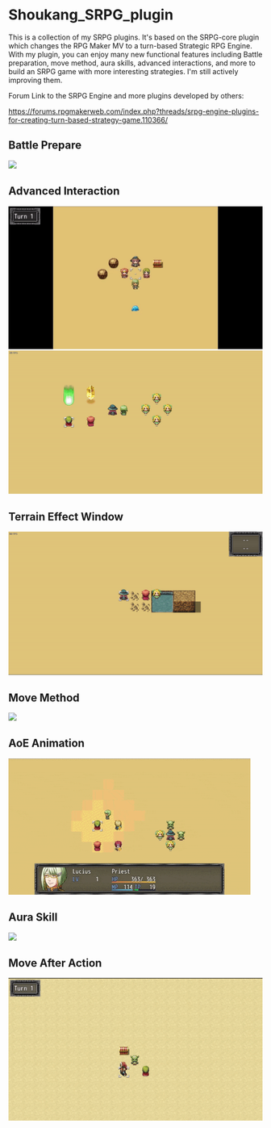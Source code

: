 # Shoukang_SRPG_plugin
This is a collection of my SRPG plugins. It's based on the SRPG-core plugin which changes the RPG Maker MV to a turn-based Strategic RPG Engine. 
With my plugin, you can enjoy many new functional features including Battle preparation, move method, aura skills, advanced interactions, and more to build an SRPG game with more interesting strategies. I'm still actively improving them.

Forum Link to the SRPG Engine and more plugins developed by others:

https://forums.rpgmakerweb.com/index.php?threads/srpg-engine-plugins-for-creating-turn-based-strategy-game.110366/

## Battle Prepare
![](https://github.com/ShoukangHong/Shoukang_SRPG_plugin/blob/main/Demos/demo%20battle%20prepare.gif)

## Advanced Interaction
![](https://github.com/ShoukangHong/Shoukang_SRPG_plugin/blob/main/Demos/demo%20adv%20interaction.gif)
![](https://github.com/ShoukangHong/Shoukang_SRPG_plugin/blob/main/Demos/demo%20adv%20interaction-wrap.gif)

## Terrain Effect Window
![](https://github.com/ShoukangHong/Shoukang_SRPG_plugin/blob/main/Demos/demo%20terrain%20effect%20window.gif)

## Move Method
![](https://github.com/ShoukangHong/Shoukang_SRPG_plugin/blob/main/Demos/demo%20move%20method.gif)

## AoE Animation
![](https://github.com/ShoukangHong/Shoukang_SRPG_plugin/blob/main/Demos/demo%20AoEAnimation.gif)

## Aura Skill
![](https://github.com/ShoukangHong/Shoukang_SRPG_plugin/blob/main/Demos/demo%20aura%20skill.gif)

## Move After Action
![](https://github.com/ShoukangHong/Shoukang_SRPG_plugin/blob/main/Demos/move%20after%20action.gif)
